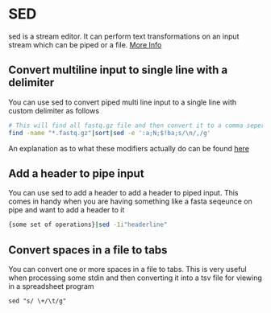 # SED

sed is a stream editor. It can perform text transformations on an input stream which can be piped or a file. [More Info](https://www.gnu.org/software/sed/manual/sed.html)

## Convert multiline input to single line with a delimiter

You can use sed to convert piped multi line input to a single line with custom delimiter as follows

```bash
# This will find all fastq.gz file and then convert it to a comma seperated file list
find -name "*.fastq.gz"|sort|sed -e ':a;N;$!ba;s/\n/,/g'
```

An explanation as to what these modifiers actually do can be found [here](https://stackoverflow.com/a/1252191)

## Add a header to pipe input

You can use sed to add a header to add a header to piped input. This comes in handy when you are having something like a fasta seqeunce on pipe and want to add a header to it

``` bash
{some set of operations}|sed -1i"headerline"
```

## Convert spaces in a file to tabs

You can convert one or more spaces in a file to tabs. This is very useful when processing some stdin and then converting it into a tsv file for viewing in a spreadsheet program

```ba
sed "s/ \+/\t/g"
```

